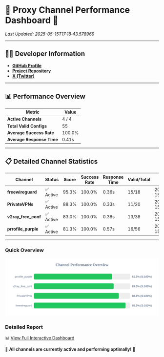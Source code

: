 # 🌟 Proxy Channel Performance Dashboard 🌟

_Last Updated: 2025-05-15T17:18:43.578969_

---

## 👩‍💻 Developer Information

- **[GitHub Profile](https://github.com/4n0nymou3)**  
- **[Project Repository](https://github.com/4n0nymou3/multi-proxy-config-fetcher)**  
- **[X (Twitter)](https://x.com/4n0nymou3)**  

---

## 📊 Performance Overview

| Metric                | Value       |
|-----------------------|-------------|
| **Active Channels**   | 4 / 4       |
| **Total Valid Configs** | 55          |
| **Average Success Rate** | 100.0%      |
| **Average Response Time** | 0.41s       |

---

## 📋 Detailed Channel Statistics

| Channel          | Status     | Score  | Success Rate | Response Time | Valid/Total | Last Success               |
|------------------|------------|--------|--------------|---------------|-------------|----------------------------|
| **freewireguard**  | ✅ Active  | 95.3%  | 100.0% | 0.36s         | 15/18       | 2025-05-15T17:18:43.577176 |
| **PrivateVPNs**  | ✅ Active  | 88.3%  | 100.0% | 0.33s         | 11/20       | 2025-05-15T17:18:43.187522 |
| **v2ray_free_conf**  | ✅ Active  | 83.0%  | 100.0% | 0.38s         | 13/38       | 2025-05-15T17:18:42.827846 |
| **prrofile_purple**  | ✅ Active  | 81.3%  | 100.0% | 0.57s         | 16/56       | 2025-05-15T17:18:42.386476 |

---

### Quick Overview
<div align="center">
  <a href="https://raw.githubusercontent.com/nullluser/NullRepo/refs/heads/main/assets/channel_stats_chart.svg">
    <img src="https://raw.githubusercontent.com/nullluser/NullRepo/refs/heads/main/assets/channel_stats_chart.svg" alt="Source Performance Statistics" width="800">
  </a>
</div>

### Detailed Report
📊 [View Full Interactive Dashboard](https://htmlpreview.github.io/?https://github.com/nullluser/NullRepo/blob/main/assets/performance_report.html)

🎉 **All channels are currently active and performing optimally!** 🎉
